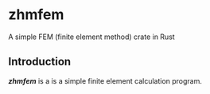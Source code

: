 # zhmfem
A simple FEM (finite element method) crate in Rust

## Introduction
***zhmfem*** is a is a simple finite element calculation program.
